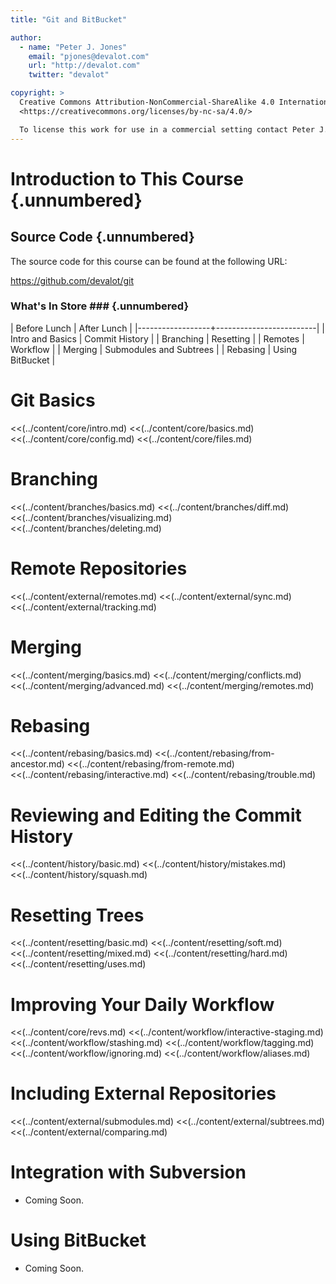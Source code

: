 ```yaml
---
title: "Git and BitBucket"

author:
  - name: "Peter J. Jones"
    email: "pjones@devalot.com"
    url: "http://devalot.com"
    twitter: "devalot"

copyright: >
  Creative Commons Attribution-NonCommercial-ShareAlike 4.0 International Public License:
  <https://creativecommons.org/licenses/by-nc-sa/4.0/>

  To license this work for use in a commercial setting contact Peter J. Jones.
---
```


Introduction to This Course {.unnumbered}
=========================================

Source Code {.unnumbered}
-------------------------

The source code for this course can be found at the following URL:

<https://github.com/devalot/git>

### What's In Store ### {.unnumbered}

  | Before Lunch     | After Lunch             |
  |------------------+-------------------------|
  | Intro and Basics | Commit History          |
  | Branching        | Resetting               |
  | Remotes          | Workflow                |
  | Merging          | Submodules and Subtrees |
  | Rebasing         | Using BitBucket         |


Git Basics
==========

  <<(../content/core/intro.md)
  <<(../content/core/basics.md)
  <<(../content/core/config.md)
  <<(../content/core/files.md)

Branching
=========

  <<(../content/branches/basics.md)
  <<(../content/branches/diff.md)
  <<(../content/branches/visualizing.md)
  <<(../content/branches/deleting.md)

Remote Repositories
===================

  <<(../content/external/remotes.md)
  <<(../content/external/sync.md)
  <<(../content/external/tracking.md)

Merging
=======

  <<(../content/merging/basics.md)
  <<(../content/merging/conflicts.md)
  <<(../content/merging/advanced.md)
  <<(../content/merging/remotes.md)

Rebasing
========

  <<(../content/rebasing/basics.md)
  <<(../content/rebasing/from-ancestor.md)
  <<(../content/rebasing/from-remote.md)
  <<(../content/rebasing/interactive.md)
  <<(../content/rebasing/trouble.md)

Reviewing and Editing the Commit History
========================================

  <<(../content/history/basic.md)
  <<(../content/history/mistakes.md)
  <<(../content/history/squash.md)

Resetting Trees
===============

  <<(../content/resetting/basic.md)
  <<(../content/resetting/soft.md)
  <<(../content/resetting/mixed.md)
  <<(../content/resetting/hard.md)
  <<(../content/resetting/uses.md)

Improving Your Daily Workflow
=============================

  <<(../content/core/revs.md)
  <<(../content/workflow/interactive-staging.md)
  <<(../content/workflow/stashing.md)
  <<(../content/workflow/tagging.md)
  <<(../content/workflow/ignoring.md)
  <<(../content/workflow/aliases.md)

Including External Repositories
===============================

  <<(../content/external/submodules.md)
  <<(../content/external/subtrees.md)
  <<(../content/external/comparing.md)

Integration with Subversion
===========================

  * Coming Soon.

Using BitBucket
===============

  * Coming Soon.
